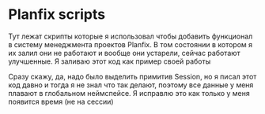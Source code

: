 # Planfix scripts

Тут лежат скрипты которые я использовал чтобы добавить функционал в систему менеджмента проектов Planfix. В том состоянии в котором я их залил они не работают и вообще они устарели, сейчас работают улучшенные. Я заливаю этот код как пример своей работы

Сразу скажу, да, надо было выделить примитив Session, но я писал этот код давно и тогда я не знал что так делают, поэтому все данные у меня плавают в глобальном неймспейсе. Я исправлю это как только у меня появится время (не на сессии)



